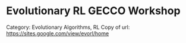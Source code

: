 # Evolutionary RL GECCO Workshop

Category: Evolutionary Algorithms, RL
Copy of url: https://sites.google.com/view/evorl/home